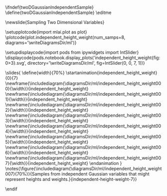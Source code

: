 \ifndef{twoDGaussianIndependentSample}
\define{twoDGaussianIndependentSample}
\editme

\newslide{Sampling Two Dimensional Variables}

\setupplotcode{import mlai.plot as plot}
\plotcode{plot.independent_height_weight(num_samps=8, 
                               diagrams='\writeDiagramsDir/ml')}
							   
							
\setupdisplaycode{import pods
from ipywidgets import IntSlider}
\displaycode{pods.notebook.display_plots('independent_height_weight{fig:0>3}.svg', 
                            directory='\writeDiagramsDir/ml', 
							fig=IntSlider(0, 0, 7, 1))}

\slides{
\define{width}{70%}
\startanimation{independent_height_weight}{0}{7}
\newframe{\includediagram{\diagramsDir/ml/independent_height_weight000}{\width}}{independent_height_weight}
\newframe{\includediagram{\diagramsDir/ml/independent_height_weight001}{\width}}{independent_height_weight}
\newframe{\includediagram{\diagramsDir/ml/independent_height_weight002}{\width}}{independent_height_weight}
\newframe{\includediagram{\diagramsDir/ml/independent_height_weight003}{\width}}{independent_height_weight}
\newframe{\includediagram{\diagramsDir/ml/independent_height_weight004}{\width}}{independent_height_weight}
\newframe{\includediagram{\diagramsDir/ml/independent_height_weight005}{\width}}{independent_height_weight}
\newframe{\includediagram{\diagramsDir/ml/independent_height_weight006}{\width}}{independent_height_weight}
\newframe{\includediagram{\diagramsDir/ml/independent_height_weight007}{\width}}{independent_height_weight}
\endanimation
}
\notes{\figure{\includediagram{\diagramsDir/ml/independent_height_weight007}{70%}}{Samples from independent Gaussian variables that might represent heights and weights.}{independent-height-weight-7}}

\endif
